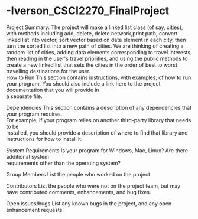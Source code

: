 # -Iverson_CSCI2270_FinalProject

Project	Summary:
The project will make a linked list class (of say, cities), with methods including add, delete, delete network,print path, convert linked list into vector, sort vector based on data element in each city, then turn the sorted list into a new path of cities.  We are thinking of creating a random list of cities, adding data elements corresponding to travel interests, then reading in the user's travel priorities, and using the public methods to create a new linked list that sets the cities in the order of best to worst travelling destinations for the user.    
How	to	Run
This	section	contains	instructions,	with	examples,	of how	to	run	your	program.	You	
should	also	include	a	link	here	to	the	project	documentation	that	you	will	provide	in	
a	separate	file.

Dependencies
This	section	contains	a	description	of	any	dependencies	that	your	program	requires.	
For	example,	if	your	program	relies	on	another	third-party	library	that	needs	to	be	
installed,	you	should	provide	a	description	of	where	to	find	that	library	and	
instructions	for	how	to	install	it.

System	Requirements
Is	your	program	for	Windows,	Mac,	Linux?	Are	there	additional	system	
requirements	other	than	the	operating	system?

Group	Members
List	the	people	who	worked	on	the	project.

Contributors
List	the	people	who	were	not	on	the	project	team,	but	may	have	contributed	
comments,	enhancements,	and	bug	fixes.

Open	issues/bugs
List	any	known	bugs	in	the	project,	and	any	open	enhancement	requests.

